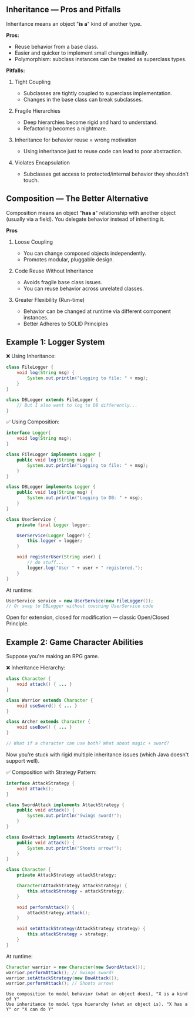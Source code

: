 ## Inheritance — Pros and Pitfalls

Inheritance means an object "**is a**" kind of another type.

**Pros:**

- Reuse behavior from a base class.
- Easier and quicker to implement small changes initially.
- Polymorphism: subclass instances can be treated as superclass types.

**Pitfalls:**

1.  Tight Coupling

    - Subclasses are tightly coupled to superclass implementation.
    - Changes in the base class can break subclasses.

2.  Fragile Hierarchies

    - Deep hierarchies become rigid and hard to understand.
    - Refactoring becomes a nightmare.

3.  Inheritance for behavior reuse = wrong motivation

    - Using inheritance just to reuse code can lead to poor abstraction.

4.  Violates Encapsulation
    - Subclasses get access to protected/internal behavior they shouldn’t touch.

## Composition — The Better Alternative

Composition means an object "**has a**" relationship with another object (usually via a field). You delegate behavior instead of inheriting it.

**Pros**

1.  Loose Coupling

    - You can change composed objects independently.
    - Promotes modular, pluggable design.

2.  Code Reuse Without Inheritance

    - Avoids fragile base class issues.
    - You can reuse behavior across unrelated classes.

3.  Greater Flexibility (Run-time)

    - Behavior can be changed at runtime via different component instances.
    - Better Adheres to SOLID Principles

## Example 1: Logger System

❌ Using Inheritance:

```java
class FileLogger {
    void log(String msg) {
        System.out.println("Logging to file: " + msg);
    }
}

class DBLogger extends FileLogger {
    // But I also want to log to DB differently...
}
```

✅ Using Composition:

```java
interface Logger{
    void log(String msg);
}

class FileLogger implements Logger {
    public void log(String msg) {
        System.out.println("Logging to file: " + msg);
    }
}

class DBLogger implements Logger {
    public void log(String msg) {
        System.out.println("Logging to DB: " + msg);
    }
}

class UserService {
    private final Logger logger;

    UserService(Logger logger) {
        this.logger = logger;
    }

    void registerUser(String user) {
        // do stuff...
        logger.log("User " + user + " registered.");
    }
}
```

At runtime:

```java
UserService service = new UserService(new FileLogger());
// Or swap to DBLogger without touching UserService code
```

Open for extension, closed for modification — classic Open/Closed Principle.

## Example 2: Game Character Abilities

Suppose you're making an RPG game.

❌ Inheritance Hierarchy:

```java
class Character {
    void attack() { ... }
}

class Warrior extends Character {
    void useSword() { ... }
}

class Archer extends Character {
    void useBow() { ... }
}

// What if a character can use both? What about magic + sword?

```

Now you’re stuck with rigid multiple inheritance issues (which Java doesn't support well).

✅ Composition with Strategy Pattern:

```java
interface AttackStrategy {
    void attack();
}

class SwordAttack implements AttackStrategy {
    public void attack() {
        System.out.println("Swings sword!");
    }
}

class BowAttack implements AttackStrategy {
    public void attack() {
        System.out.println("Shoots arrow!");
    }
}

class Character {
    private AttackStrategy attackStrategy;

    Character(AttackStrategy attackStrategy) {
        this.attackStrategy = attackStrategy;
    }

    void performAttack() {
        attackStrategy.attack();
    }

    void setAttackStrategy(AttackStrategy strategy) {
        this.attackStrategy = strategy;
    }
}

```

At runtime:

```java
Character warrior = new Character(new SwordAttack());
warrior.performAttack(); // Swings sword!
warrior.setAttackStrategy(new BowAttack());
warrior.performAttack(); // Shoots arrow!
```

```text
Use composition to model behavior (what an object does), "X is a kind of Y"
Use inheritance to model type hierarchy (what an object is). "X has a Y" or "X can do Y"
```
